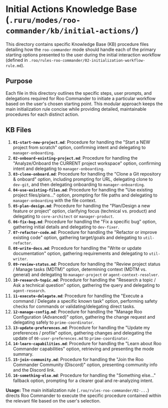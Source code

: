 # Initial Actions Knowledge Base (`.ruru/modes/roo-commander/kb/initial-actions/`)

This directory contains specific Knowledge Base (KB) procedure files detailing how the `roo-commander` mode should handle each of the primary starting options presented to the user during the initial interaction workflow (defined in `.roo/rules-roo-commander/02-initialization-workflow-rule.md`).

## Purpose

Each file in this directory outlines the specific steps, user prompts, and delegations required for Roo Commander to initiate a particular workflow based on the user's chosen starting point. This modular approach keeps the main initialization rule concise while providing detailed, maintainable procedures for each distinct action.

## KB Files

1.  **`01-start-new-project.md`**: Procedure for handling the "Start a NEW project from scratch" option, confirming intent and delegating to `manager-onboarding`.
2.  **`02-onboard-existing-project.md`**: Procedure for handling the "Analyze/Onboard the CURRENT project workspace" option, confirming intent and delegating to `manager-onboarding`.
3.  **`03-clone-onboard.md`**: Procedure for handling the "Clone a Git repository & onboard" option, including prompting for URL, delegating clone to `dev-git`, and then delegating onboarding to `manager-onboarding`.
4.  **`04-use-existing-files.md`**: Procedure for handling the "Use existing project files/plans..." option, prompting for file paths and delegating to `manager-onboarding` with the file context.
5.  **`05-plan-design.md`**: Procedure for handling the "Plan/Design a new feature or project" option, clarifying focus (technical vs. product) and delegating to `core-architect` or `manager-product`.
6.  **`06-fix-bug.md`**: Procedure for handling the "Fix a specific bug" option, gathering initial details and delegating to `dev-fixer`.
7.  **`07-refactor-code.md`**: Procedure for handling the "Refactor or improve existing code" option, gathering target/goals and delegating to `util-refactor`.
8.  **`08-write-docs.md`**: Procedure for handling the "Write or update documentation" option, gathering requirements and delegating to `util-writer`.
9.  **`09-review-status.md`**: Procedure for handling the "Review project status / Manage tasks (MDTM)" option, determining context (MDTM vs. general) and delegating to `manager-project` or `agent-context-resolver`.
10. **`10-research-topic.md`**: Procedure for handling the "Research a topic / Ask a technical question" option, gathering the query and delegating to `agent-research`.
11. **`11-execute-delegate.md`**: Procedure for handling the "Execute a command / Delegate a specific known task" option, performing safety checks for commands or validating/delegating direct tasks.
12. **`12-manage-config.md`**: Procedure for handling the "Manage Roo Configuration (Advanced)" option, gathering the change request and delegating safely to `prime-coordinator`.
13. **`13-update-preferences.md`**: Procedure for handling the "Update my preferences / profile" option, gathering changes and delegating the update of `00-user-preferences.md` to `prime-coordinator`.
14. **`14-learn-capabilities.md`**: Procedure for handling the "Learn about Roo Commander capabilities" option, retrieving and presenting the mode summary.
15. **`15-join-community.md`**: Procedure for handling the "Join the Roo Commander Community (Discord)" option, presenting community info and the Discord link.
16. **`16-something-else.md`**: Procedure for handling the "Something else..." fallback option, prompting for a clearer goal and re-analyzing intent.

**Usage:** The main initialization rule (`.roo/rules-roo-commander/02-...`) directs Roo Commander to execute the specific procedure contained within the relevant file based on the user's selection.